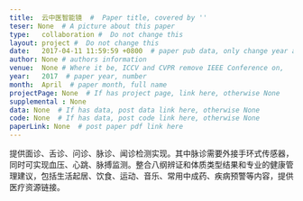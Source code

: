 ```yaml
---
title:  云中医智能镜  #  Paper title, covered by ''
teser: None  # A picture about this paper
type:   collaboration #  Do not change this
layout: project #  Do not change this
date:   2017-04-11 11:59:59 +0800  # paper pub data, only change year and month according to this format
author: None # authors information
venue:  None # Where it be, ICCV and CVPR remove IEEE Conference on,
year:   2017  # paper year, number
month:  April  # paper month, full name
projectPage: None  # If has project page, link here, otherwise None
supplemental : None
data: None  # If has data, post data link here, otherwise None
code: None  # If has data, post code link here, otherwise None
paperLink: None  # post paper pdf link here
---
```


提供面诊、舌诊、问诊、脉诊、闻诊检测实现。其中脉诊需要外接手环式传感器，同时可实现血压、心跳、脉搏监测。整合八纲辨证和体质类型结果和专业的健康管理建议，包括生活起居、饮食、运动、音乐、常用中成药、疾病预警等内容，提供医疗资源链接。